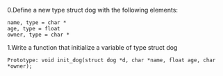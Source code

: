 0.Define a new type struct dog with the following elements:

    name, type = char *
    age, type = float
    owner, type = char *
1.Write a function that initialize a variable of type struct dog

    Prototype: void init_dog(struct dog *d, char *name, float age, char *owner);
